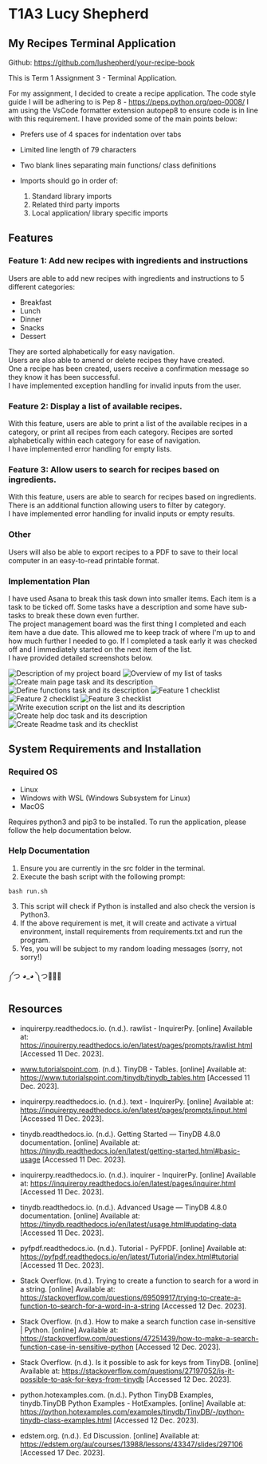 # T1A3 Lucy Shepherd

## My Recipes Terminal Application

Github: https://github.com/lushepherd/your-recipe-book

This is Term 1 Assignment 3 - Terminal Application.

For my assignment, I decided to create a recipe application. 
The code style guide I will be adhering to is Pep 8 - https://peps.python.org/pep-0008/
I am using the VsCode formatter extension autopep8 to ensure code is in line with this requirement. I have provided some of the main points below:

- Prefers use of 4 spaces for indentation over tabs

- Limited line length of 79 characters

- Two blank lines separating main functions/ class definitions

- Imports should go in order of:
    1. Standard library imports
    2. Related third party imports
    3. Local application/ library specific imports

## Features

### Feature 1: Add new recipes with ingredients and instructions

Users are able to add new recipes with ingredients and instructions to 5 different categories:
- Breakfast
- Lunch
- Dinner
- Snacks
- Dessert

They are sorted alphabetically for easy navigation.<br>
Users are also able to amend or delete recipes they have created.<br>
One a recipe has been created, users receive a confirmation message so they know it has been successful.<br>
I have implemented exception handling for invalid inputs from the user.

### Feature 2: Display a list of available recipes. 

With this feature, users are able to print a list of the available recipes in a category, or print all recipes from each category. Recipes are sorted alphabetically within each category for ease of navigation.<br>
I have implemented error handling for empty lists.

### Feature 3: Allow users to search for recipes based on ingredients.

With this feature, users are able to search for recipes based on ingredients. There is an additional function allowing users to filter by category.<br>
I have implemented error handling for invalid inputs or empty results.

### Other

Users will also be able to export recipes to a PDF to save to their local computer in an easy-to-read printable format.<br>

### Implementation Plan

I have used Asana to break this task down into smaller items. Each item is a task to be ticked off. Some tasks have a description and some have sub-tasks to break these down even further.<br>
The project management board was the first thing I completed and each item have a due date. This allowed me to keep track of where I'm up to and how much further I needed to go. If I completed a task early it was checked off and I immediately started on the next item of the list.<br>
I have provided detailed screenshots below.

![Description of my project board](/images/asana1.png)
![Overview of my list of tasks](/images/asana2.png)
![Create main page task and its description](/images/asana6.png)
![Define functions task and its description](/images/asana7.png)
![Feature 1 checklist](/images/asana3.png)
![Feature 2 checklist](/images/asana4.png)
![Feature 3 checklist](/images/asana5.png)
![Write execution script on the list and its description](/images/asana8.png)
![Create help doc task and its description](/images/asana9.png)
![Create Readme task and its checklist](/images/asana10.png)

## System Requirements and Installation

### Required OS
- Linux
- Windows with WSL (Windows Subsystem for Linux)
- MacOS

Requires python3 and pip3 to be installed.
To run the application, please follow the help documentation below.

### Help Documentation

1. Ensure you are currently in the src folder in the terminal.
2. Execute the bash script with the following prompt:
```
bash run.sh
```
3. This script will check if Python is installed and also check the version is Python3.
4. If the above requirement is met, it will create and activate a virtual environment, install requirements from requirements.txt and run the program.
5. Yes, you will be subject to my random loading messages (sorry, not sorry!)

༼つ ◕_◕ ༽つ🍰🍔🍕

## Resources

- inquirerpy.readthedocs.io. (n.d.). rawlist - InquirerPy. [online] Available at: https://inquirerpy.readthedocs.io/en/latest/pages/prompts/rawlist.html [Accessed 11 Dec. 2023].

- www.tutorialspoint.com. (n.d.). TinyDB - Tables. [online] Available at: https://www.tutorialspoint.com/tinydb/tinydb_tables.htm [Accessed 11 Dec. 2023].

- inquirerpy.readthedocs.io. (n.d.). text - InquirerPy. [online] Available at: https://inquirerpy.readthedocs.io/en/latest/pages/prompts/input.html [Accessed 11 Dec. 2023].

- tinydb.readthedocs.io. (n.d.). Getting Started — TinyDB 4.8.0 documentation. [online] Available at: https://tinydb.readthedocs.io/en/latest/getting-started.html#basic-usage [Accessed 11 Dec. 2023].

- inquirerpy.readthedocs.io. (n.d.). inquirer - InquirerPy. [online] Available at: https://inquirerpy.readthedocs.io/en/latest/pages/inquirer.html [Accessed 11 Dec. 2023].

- tinydb.readthedocs.io. (n.d.). Advanced Usage — TinyDB 4.8.0 documentation. [online] Available at: https://tinydb.readthedocs.io/en/latest/usage.html#updating-data [Accessed 11 Dec. 2023].

- pyfpdf.readthedocs.io. (n.d.). Tutorial - PyFPDF. [online] Available at: https://pyfpdf.readthedocs.io/en/latest/Tutorial/index.html#tutorial [Accessed 11 Dec. 2023].

- Stack Overflow. (n.d.). Trying to create a function to search for a word in a string. [online] Available at: https://stackoverflow.com/questions/69509917/trying-to-create-a-function-to-search-for-a-word-in-a-string [Accessed 12 Dec. 2023].

- Stack Overflow. (n.d.). How to make a search function case in-sensitive | Python. [online] Available at: https://stackoverflow.com/questions/47251439/how-to-make-a-search-function-case-in-sensitive-python [Accessed 12 Dec. 2023].

- Stack Overflow. (n.d.). Is it possible to ask for keys from TinyDB. [online] Available at: https://stackoverflow.com/questions/27197052/is-it-possible-to-ask-for-keys-from-tinydb [Accessed 12 Dec. 2023].

- python.hotexamples.com. (n.d.). Python TinyDB Examples, tinydb.TinyDB Python Examples - HotExamples. [online] Available at: https://python.hotexamples.com/examples/tinydb/TinyDB/-/python-tinydb-class-examples.html [Accessed 12 Dec. 2023].

- edstem.org. (n.d.). Ed Discussion. [online] Available at: https://edstem.org/au/courses/13988/lessons/43347/slides/297106 [Accessed 17 Dec. 2023].

‌
‌